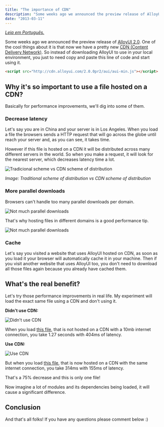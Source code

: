 ```yaml
---
title: "The importance of CDN"
description: "Some weeks ago we announced the preview release of AlloyUI 2.0. One of the cool things about it is that now we have a pretty new CDN (Content Delivery Network). So instead of downloading AlloyUI to use in your local environment, you just to need copy and paste this line of code and start using it."
date: "2013-03-11"
---
```


_[Leia em Português.](http://imasters.com.br/desenvolvimento/a-importancia-de-uma-cdn/)_

Some weeks ago we announced the preview release of [AlloyUI 2.0](http://alloyui.com). One of the cool things about it is that now we have a pretty new [CDN (Content Delivery Network)](http://en.wikipedia.org/wiki/Content_delivery_network). So instead of downloading AlloyUI to use in your local environment, you just to need copy and paste this line of code and start using it.

<!-- more -->

```html
<script src="http://cdn.alloyui.com/2.0.0pr2/aui/aui-min.js"></script>
```

## Why it's so important to use a file hosted on a CDN?

Basically for performance improvements, we'll dig into some of them.

### Decrease latency

Let's say you are in China and your server is in Los Angeles. When you load a file the browsers sends a HTTP request that will go across the globe until reach your server and, as you can see, it takes time.

However if this file is hosted on a CDN it will be distributed across many different servers in the world. So when you make a request, it will look for the nearest server, which decreases latency time a lot.

![Tradicional scheme vs CDN scheme of distribution](http://imasters.com.br/wp-content/uploads/2013/03/1.jpg)

_Image: Traditional scheme of distribution vs CDN scheme of distribution_

### More parallel downloads

Browsers can't handle too many parallel downloads per domain.

![Not much parallel downloads](http://imasters.com.br/wp-content/uploads/2013/03/2.jpg)

That's why hosting files in different domains is a good performance tip.

![Not much parallel downloads](http://imasters.com.br/wp-content/uploads/2013/03/3.jpg)

### Cache

Let's say you visited a website that uses AlloyUI hosted on CDN, as soon as you load it your browser will automatically cache it in your machine. Then if you visit another website that uses AlloyUI too, you don't need to download all those files again because you already have cached them.

## What's the real benefit?

Let's try those performance improvements in real life. My experiment will load the exact same file using a CDN and don't using it.

**Didn't use CDN:**

![Didn't use CDN](http://imasters.com.br/wp-content/uploads/2013/03/4.jpg)

When you load [this file](http://js.liferay.com/aui/2.0.0pr2/aui/aui-min.js), that is not hosted on a CDN with a 10mb internet connection, you take 1.27 seconds with 404ms of latency.

**Use CDN:**

![Use CDN](http://imasters.com.br/wp-content/uploads/2013/03/5.jpg)

But when you load [this file](http://cdn.alloyui.com/2.0.0pr2/aui/aui-min.js), that is now hosted on a CDN with the same internet connection, you take 314ms with 155ms of latency.

That's a 75% decrease and this is only one file!

Now imagine a lot of modules and its dependencies being loaded, it will cause a significant difference.

## Conclusion

And that's all folks! If you have any questions please comment below :)
